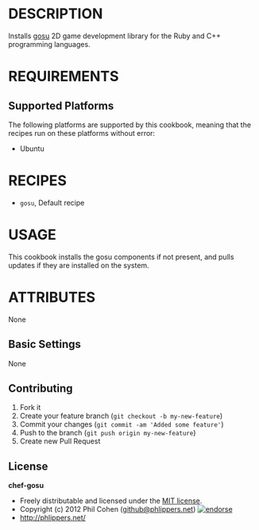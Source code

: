 # DESCRIPTION

Installs [gosu](http://www.libgosu.org/) 2D game development library for the Ruby and C++ programming languages.


# REQUIREMENTS

## Supported Platforms

The following platforms are supported by this cookbook, meaning that the recipes run on these platforms without error:

* Ubuntu

# RECIPES

* `gosu`,         Default recipe


# USAGE

This cookbook installs the gosu components if not present, and pulls updates if they are installed on the system.

# ATTRIBUTES

None


## Basic Settings

None


## Contributing

1. Fork it
2. Create your feature branch (`git checkout -b my-new-feature`)
3. Commit your changes (`git commit -am 'Added some feature'`)
4. Push to the branch (`git push origin my-new-feature`)
5. Create new Pull Request


## License

**chef-gosu**

* Freely distributable and licensed under the [MIT license](http://phlipper.mit-license.org/2012/license.html).
* Copyright (c) 2012 Phil Cohen (github@phlippers.net) [![endorse](http://api.coderwall.com/phlipper/endorsecount.png)](http://coderwall.com/phlipper)
* http://phlippers.net/
